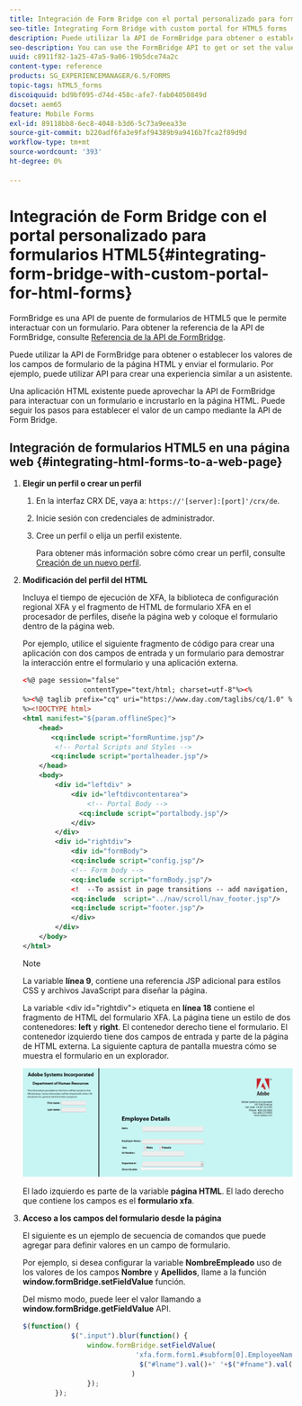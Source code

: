 ```yaml
---
title: Integración de Form Bridge con el portal personalizado para formularios HTML5
seo-title: Integrating Form Bridge with custom portal for HTML5 forms
description: Puede utilizar la API de FormBridge para obtener o establecer los valores de los campos de formulario de la página HTML y enviar el formulario.
seo-description: You can use the FormBridge API to get or set the values of form fields from the HTML page and submit the form.
uuid: c8911f82-1a25-47a5-9a06-19b5dce74a2c
content-type: reference
products: SG_EXPERIENCEMANAGER/6.5/FORMS
topic-tags: hTML5_forms
discoiquuid: bd9bf095-d74d-458c-afe7-fab04050849d
docset: aem65
feature: Mobile Forms
exl-id: 89118bb8-6ec8-4048-b3d6-5c73a9eea33e
source-git-commit: b220adf6fa3e9faf94389b9a9416b7fca2f89d9d
workflow-type: tm+mt
source-wordcount: '393'
ht-degree: 0%

---
```


# Integración de Form Bridge con el portal personalizado para formularios HTML5{#integrating-form-bridge-with-custom-portal-for-html-forms}

FormBridge es una API de puente de formularios de HTML5 que le permite interactuar con un formulario. Para obtener la referencia de la API de FormBridge, consulte [Referencia de la API de FormBridge](/help/forms/using/form-bridge-apis.md).

Puede utilizar la API de FormBridge para obtener o establecer los valores de los campos de formulario de la página HTML y enviar el formulario. Por ejemplo, puede utilizar API para crear una experiencia similar a un asistente.

Una aplicación HTML existente puede aprovechar la API de FormBridge para interactuar con un formulario e incrustarlo en la página HTML. Puede seguir los pasos para establecer el valor de un campo mediante la API de Form Bridge.

## Integración de formularios HTML5 en una página web {#integrating-html-forms-to-a-web-page}

1. **Elegir un perfil o crear un perfil**

   1. En la interfaz CRX DE, vaya a: `https://'[server]:[port]'/crx/de`.
   1. Inicie sesión con credenciales de administrador.
   1. Cree un perfil o elija un perfil existente.

      Para obtener más información sobre cómo crear un perfil, consulte [Creación de un nuevo perfil](/help/forms/using/custom-profile.md).

1. **Modificación del perfil del HTML**

   Incluya el tiempo de ejecución de XFA, la biblioteca de configuración regional XFA y el fragmento de HTML de formulario XFA en el procesador de perfiles, diseñe la página web y coloque el formulario dentro de la página web.

   Por ejemplo, utilice el siguiente fragmento de código para crear una aplicación con dos campos de entrada y un formulario para demostrar la interacción entre el formulario y una aplicación externa.

   ```xml
   <%@ page session="false"
                  contentType="text/html; charset=utf-8"%><%
   %><%@ taglib prefix="cq" uri="https://www.day.com/taglibs/cq/1.0" %><%
   %><!DOCTYPE html>
   <html manifest="${param.offlineSpec}">
       <head>
          <cq:include script="formRuntime.jsp"/>
           <!-- Portal Scripts and Styles -->
          <cq:include script="portalheader.jsp"/>
       </head>
       <body>
           <div id="leftdiv" >
               <div id="leftdivcontentarea">
                   <!-- Portal Body -->
                 <cq:include script="portalbody.jsp"/>
               </div>
           </div>
           <div id="rightdiv">
               <div id="formBody">
               <cq:include script="config.jsp"/>
               <!-- Form body -->
               <cq:include script="formBody.jsp"/>
               <!  --To assist in page transitions -- add navigation, based on scrolling -->
               <cq:include  script="../nav/scroll/nav_footer.jsp"/>
               <cq:include script="footer.jsp"/>
               </div>
           </div>
       </body>
   </html>
   ```

   >[!NOTE]
   >
   >La variable **línea 9**, contiene una referencia JSP adicional para estilos CSS y archivos JavaScript para diseñar la página.
   >
   >
   >La variable &lt;div id=&quot;rightdiv&quot;> etiqueta en **línea 18** contiene el fragmento de HTML del formulario XFA.
   La página tiene un estilo de dos contenedores: **left** y **right**. El contenedor derecho tiene el formulario. El contenedor izquierdo tiene dos campos de entrada y parte de la página de HTML externa.
   La siguiente captura de pantalla muestra cómo se muestra el formulario en un explorador.

   ![portal](assets/portal.jpg)

   El lado izquierdo es parte de la variable **página HTML**. El lado derecho que contiene los campos es el **formulario xfa**.

1. **Acceso a los campos del formulario desde la página**

   El siguiente es un ejemplo de secuencia de comandos que puede agregar para definir valores en un campo de formulario.

   Por ejemplo, si desea configurar la variable **NombreEmpleado** uso de los valores de los campos **Nombre** y **Apellidos**, llame a la función **window.formBridge.setFieldValue** función.

   Del mismo modo, puede leer el valor llamando a **window.formBridge.getFieldValue** API.

   ```javascript
   $(function() {
               $(".input").blur(function() {
                   window.formBridge.setFieldValue(
                               'xfa.form.form1.#subform[0].EmployeeName',
                                $("#lname").val()+' '+$("#fname").val()
                              )
                   });
           });
   ```
